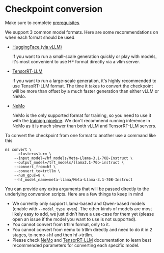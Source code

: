 # Checkpoint conversion

Make sure to complete [prerequisites](/docs/prerequisites.md).

We support 3 common model formats. Here are some recommendations on when each format should be used.
- [HuggingFace (via vLLM)](https://github.com/vllm-project/vllm)

  If you want to run a small-scale generation quickly or play with models, it's most convenient
  to use HF format directly via a vllm server.

- [TensorRT-LLM](https://github.com/NVIDIA/TensorRT-LLM)

  If you want to run a large-scale generation, it's highly recommended to use TensoRT-LLM format.
  The time it takes to convert the checkpoint will be more than offset by a much faster generation
  than either vLLM or NeMo.

- [NeMo](https://github.com/NVIDIA/NeMo)

  NeMo is the only supported format for training, so you need to use it with the
  [training pipeline](/docs/training.md). We don't recommend running inference in NeMo
  as it is much slower than both vLLM and TensorRT-LLM servers.

To convert the checkpoint from one format to another use a command like this

```
ns convert \
    --cluster=slurm \
    --input_model=/hf_models/Meta-Llama-3.1-70B-Instruct \
    --output_model=/trt_models/llama3.1-70b-instruct \
    --convert_from=hf \
    --convert_to=trtllm \
    --num_gpus=8 \
    --hf_model_name=meta-llama/Meta-Llama-3.1-70B-Instruct
```

You can provide any extra arguments that will be passed directly to the underlying conversion scripts.
Here are a few things to keep in mind

- We currently only support Llama-based and Qwen-based models (enable with `--model_type qwen`). The other kinds
  of models are most likely easy to add, we just didn't have a use-case for them yet (please open an issue if the
  model you want to use is not supported).
- You cannot convert from trtllm format, only to it.
- You cannot convert from nemo to trtllm directly and need to do it in 2 stages, to nemo->hf and then hf->trtllm.
- Please check [NeMo](https://github.com/NVIDIA/NeMo) and [TensorRT-LLM](https://github.com/NVIDIA/TensorRT-LLM)
  documentation to learn best recommended parameters for converting each specific model.
